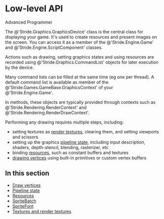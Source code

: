 # Low-level API

<span class="label label-doc-level">Advanced</span>
<span class="label label-doc-audience">Programmer</span>

The @'Stride.Graphics.GraphicsDevice' class is the central class for displaying your game. It's used to create resources and present images on the screen. You can access it as a member of the @'Stride.Engine.Game' and @'Stride.Engine.ScriptComponent' classes.

Actions such as drawing, setting graphics states and using resources are recorded using @'Stride.Graphics.CommandList' objects for later execution by the device.

Many command lists can be filled at the same time (eg one per thread). A default command list is available as member of the @'Stride.Games.GameBase.GraphicsContext' of your @'Stride.Engine.Game'.

In methods, these objects are typically provided through contexts such as @'Stride.Rendering.RenderContext' and @'Stride.Rendering.RenderDrawContext'.

Performing any drawing requires multiple steps, including:

* setting textures as [render textures](textures-and-render-textures.md), clearing them, and setting viewports and scissors
* setting up the graphics [pipeline state](pipeline-state.md), including input description, shaders, depth-stencil, blending, rasterizer, etc
* binding [resources](resources.md), such as constant buffers and textures
* [drawing vertices](draw-vertices.md) using built-in primitives or custom vertex buffers

## In this section

* [Draw vertices](draw-vertices.md)
* [Pipeline state](pipeline-state.md)
* [Resources](resources.md)
* [SpriteBatch](spritebatch.md)
* [SpriteFont](spritefont.md)
* [Textures and render textures](textures-and-render-textures.md)